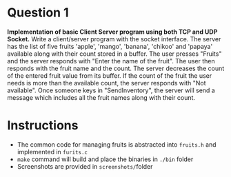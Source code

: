 # Question 1
**Implementation of basic Client Server program using both TCP and UDP Socket.**
Write a client/server program with the socket interface. The server has the list of five
fruits 'apple', 'mango', 'banana', 'chikoo' and 'papaya' available along with their count
stored in a buffer. The user presses "Fruits" and the server responds with
"Enter the name of the fruit". The user then responds with the fruit name and the count.
The server decreases the count of the entered fruit value from its buffer.
If the count of the fruit the user needs is more than the available count, the server responds with
"Not available". Once someone keys in "SendInventory", the server will send a message which
includes all the fruit names along with their count.


# Instructions
- The common code for managing fruits is abstracted into `fruits.h` and implemented in `furits.c`
- `make` command will build and place the binaries in `./bin` folder
- Screenshots are provided in `screenshots/`folder
